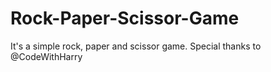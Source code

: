 # Rock-Paper-Scissor-Game
It's a simple rock, paper and scissor game. Special thanks to @CodeWithHarry

